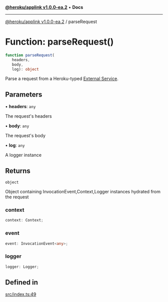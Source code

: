 [**@heroku/applink v1.0.0-ea.2**](../README.md) • **Docs**

***

[@heroku/applink v1.0.0-ea.2](../README.md) / parseRequest

# Function: parseRequest()

```ts
function parseRequest(
   headers, 
   body, 
   log): object
```

Parse a request from a Heroku-typed [External Service](https://help.salesforce.com/s/articleView?id=sf.external_services.htm&type=5).

## Parameters

• **headers**: `any`

The request's headers

• **body**: `any`

The request's body

• **log**: `any`

A logger instance

## Returns

`object`

Object containing InvocationEvent,Context,Logger instances hydrated from the request

### context

```ts
context: Context;
```

### event

```ts
event: InvocationEvent<any>;
```

### logger

```ts
logger: Logger;
```

## Defined in

[src/index.ts:49](https://github.com/heroku/heroku-applink-nodejs/blob/81b4143bb39e9e9309a4571ee63197ea8b696d90/src/index.ts#L49)
